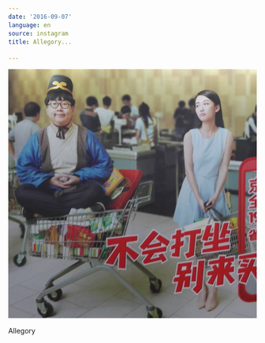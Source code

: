 ```yaml
---
date: '2016-09-07'
language: en
source: instagram
title: Allegory...

---
```


![](/uploads/instagram/201609/22eced7977f0f96f16a6ebe694c090d9.jpg)

Allegory
            